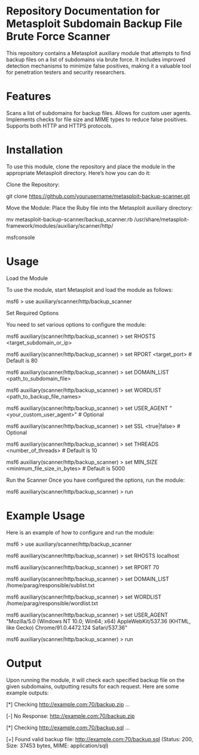 # Repository Documentation for Metasploit Subdomain Backup File Brute Force Scanner
This repository contains a Metasploit auxiliary module that attempts to find backup files on a list of subdomains via brute force. It includes improved detection mechanisms to minimize false positives, making it a valuable tool for penetration testers and security researchers.

# Features
Scans a list of subdomains for backup files.
Allows for custom user agents.
Implements checks for file size and MIME types to reduce false positives.
Supports both HTTP and HTTPS protocols.

# Installation
To use this module, clone the repository and place the module in the appropriate Metasploit directory. Here’s how you can do it:

Clone the Repository:

git clone https://github.com/yourusername/metasploit-backup-scanner.git

Move the Module: Place the Ruby file into the Metasploit auxiliary directory:

mv metasploit-backup-scanner/backup_scanner.rb /usr/share/metasploit-framework/modules/auxiliary/scanner/http/

msfconsole

# Usage

Load the Module

To use the module, start Metasploit and load the module as follows:

msf6 > use auxiliary/scanner/http/backup_scanner

Set Required Options

You need to set various options to configure the module:


msf6 auxiliary(scanner/http/backup_scanner) > set RHOSTS <target_subdomain_or_ip>

msf6 auxiliary(scanner/http/backup_scanner) > set RPORT <target_port>  # Default is 80

msf6 auxiliary(scanner/http/backup_scanner) > set DOMAIN_LIST <path_to_subdomain_file>

msf6 auxiliary(scanner/http/backup_scanner) > set WORDLIST <path_to_backup_file_names>

msf6 auxiliary(scanner/http/backup_scanner) > set USER_AGENT "<your_custom_user_agent>"  # Optional

msf6 auxiliary(scanner/http/backup_scanner) > set SSL <true|false>  # Optional

msf6 auxiliary(scanner/http/backup_scanner) > set THREADS <number_of_threads>  # Default is 10

msf6 auxiliary(scanner/http/backup_scanner) > set MIN_SIZE <minimum_file_size_in_bytes>  # Default is 5000


Run the Scanner
Once you have configured the options, run the module:

msf6 auxiliary(scanner/http/backup_scanner) > run

# Example Usage
Here is an example of how to configure and run the module:


msf6 > use auxiliary/scanner/http/backup_scanner

msf6 auxiliary(scanner/http/backup_scanner) > set RHOSTS localhost

msf6 auxiliary(scanner/http/backup_scanner) > set RPORT 70

msf6 auxiliary(scanner/http/backup_scanner) > set DOMAIN_LIST /home/parag/responsible/sublist.txt

msf6 auxiliary(scanner/http/backup_scanner) > set WORDLIST /home/parag/responsible/wordlist.txt

msf6 auxiliary(scanner/http/backup_scanner) > set USER_AGENT "Mozilla/5.0 (Windows NT 10.0; Win64; x64) AppleWebKit/537.36 (KHTML, like Gecko) Chrome/91.0.4472.124 Safari/537.36"

msf6 auxiliary(scanner/http/backup_scanner) > run


# Output

Upon running the module, it will check each specified backup file on the given subdomains, outputting results for each request. Here are some example outputs:

[*] Checking http://example.com:70/backup.zip ...

[-] No Response: http://example.com:70/backup.zip

[*] Checking http://example.com:70/backup.sql ...

[+] Found valid backup file: http://example.com:70/backup.sql (Status: 200, Size: 37453 bytes, MIME: application/sql)





